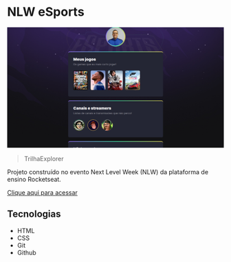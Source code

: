 # NLW eSports 

![preview](./.github/preview.png)

> TrilhaExplorer

Projeto construído no evento Next Level Week (NLW) da plataforma de ensino Rocketseat.

[Clique aqui para acessar](https://joselourencocosta.github.io/nlw-esports-explorer/)

## Tecnologias

- HTML
- CSS
- Git
- Github